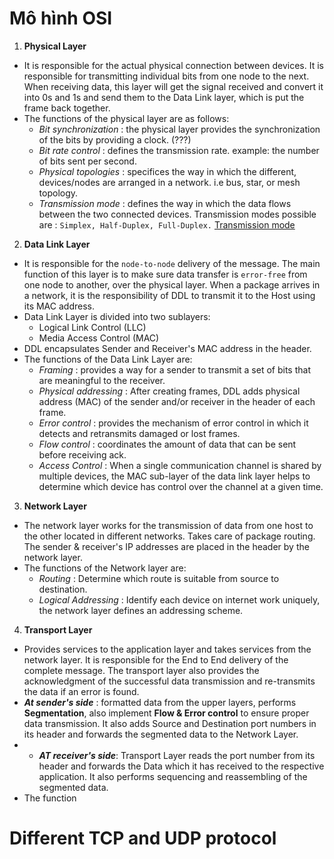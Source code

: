 # Mô hình OSI
1. **Physical Layer**
- It is responsible for the actual physical connection between devices. It is responsible for transmitting individual bits from one node to the next. When receiving data, this layer will get the signal received and convert it into 0s and 1s and send them to the Data Link layer, which is put the frame back together.
- The functions of the physical layer are as follows:
	- _Bit synchronization_ : the physical layer provides the synchronization of the bits by providing a clock. (???)
	- _Bit rate control_ : defines the transmission rate. example: the number of bits sent per second.
	- _Physical topologies_ :  specifices the way in which the different, devices/nodes are arranged in a network. i.e bus, star, or mesh topology.
	- _Transmission mode_ : defines the way in which the data flows between the two connected devices. Transmission modes possible are : `Simplex, Half-Duplex, Full-Duplex.` [Transmission mode](https://www.geeksforgeeks.org/difference-between-simplex-half-duplex-and-full-duplex-transmission-modes/#:~:text=Simplex%20mode%20is%20a%20uni,two%2Dway%20directional%20communication%20simultaneously.)
2. **Data Link Layer**
- It is responsible for the `node-to-node` delivery of the message. The main function of this layer is to make sure data transfer is `error-free` from one node to another, over the physical layer. When a package arrives in a network, it is the responsibility of DDL to transmit it to the Host using its MAC address.
- Data Link Layer is divided into two sublayers:
	- Logical Link Control (LLC)
	- Media Access Control (MAC)
- DDL encapsulates Sender and Receiver's MAC address in the header. 
- The functions of the Data Link Layer are:
	- _Framing_ : provides a way for a sender to transmit a set of bits that are meaningful to the receiver.
	- _Physical addressing_ : After creating frames, DDL adds physical address (MAC) of the sender and/or receiver in the header of each frame.
	- _Error control_ : provides the mechanism of error control in which it detects and retransmits damaged or lost frames.
	- _Flow control_ : coordinates the amount of data that can be sent before receiving ack.
	- _Access Control_ : When a single communication channel is shared by multiple devices, the MAC sub-layer of the data link layer helps to determine which device has control over the channel at a given time.
3. **Network Layer**
- The network layer works for the transmission of data from one host to the other located in different networks. Takes care of package routing. The sender & receiver's IP addresses are placed in the header by the network layer.
- The functions of the Network layer are:
	- _Routing_ : Determine which route is suitable from source to destination.
	- _Logical Addressing_ : Identify each device on internet work uniquely, the network layer defines an addressing scheme.

4. **Transport Layer**
- Provides services to the application layer and takes services from the network layer. It is responsible for the End to End delivery of the complete message. The transport layer also provides the acknowledgment of the successful data transmission and re-transmits the data if an error is found.
- _**At sender's side**_ : formatted data from the upper layers, performs **Segmentation**, also  implement **Flow & Error control** to ensure proper data transmission. It also adds Source and Destination port numbers in its header and forwards the segmented data to the Network Layer.
- - _**AT receiver's side**_: Transport Layer reads the port number from its header and forwards the Data which it has received to the respective application. It also performs sequencing and reassembling of the segmented data.
- The function

# Different TCP  and UDP protocol
<!--stackedit_data:
eyJoaXN0b3J5IjpbNDMzMjMwOTIsNDk0MDg0NTU2LDE2OTgyOT
Y2NjksMTI0MDgzOTgzNywtOTYzMzIwOTk4LDE3MDcyNTU0MTks
LTEzMTU3MTgzNjAsLTE0MDk4NjM2OTldfQ==
-->